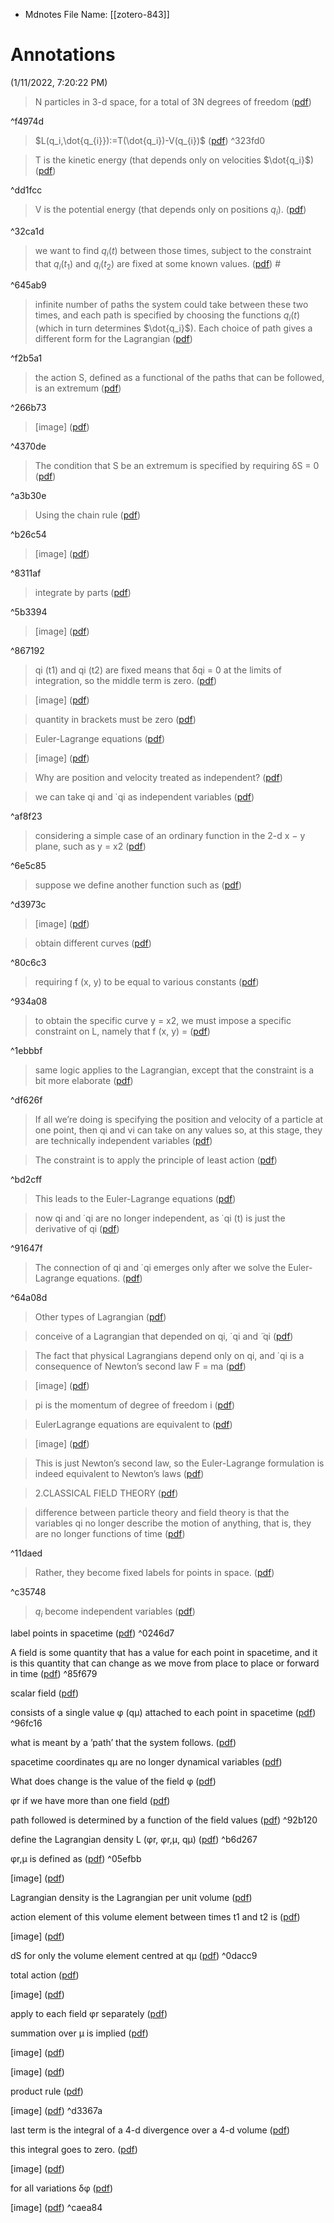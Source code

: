 * Mdnotes File Name: [[zotero-843]]
# Annotations  
(1/11/2022, 7:20:22 PM)

> N particles in 3-d space, for a total of 3N degrees of freedom  ([pdf](zotero://open-pdf/library/items/TAE9KIDZ?page=1&annotation=DM9PTLAJ))

^f4974d

> $L(q_i,\dot{q_{i}}):=T(\dot{q_i})-V(q_{i})$ ([pdf](zotero://open-pdf/library/items/TAE9KIDZ?page=1&annotation=B374YNPW))   ^323fd0


> T is the kinetic energy (that depends only on velocities $\dot{q_i}$)  ([pdf](zotero://open-pdf/library/items/TAE9KIDZ?page=1&annotation=Y23MCBQE))

^dd1fcc

> V is the potential energy (that depends only on positions $q_i$).  ([pdf](zotero://open-pdf/library/items/TAE9KIDZ?page=1&annotation=XGBVW5WQ))

^32ca1d

> we want to find $q_i(t)$ between those times, subject to the constraint that $q_i(t_1)$ and $q_i(t_2)$ are fixed at some known values.  ([pdf](zotero://open-pdf/library/items/TAE9KIDZ?page=1&annotation=H2Y2SFWF)) #

^645ab9

> infinite number of paths the system could take between these two times, and each path is specified by choosing the functions $q_i(t)$ (which in turn determines $\dot{q_i}$). Each choice of path gives a different form for the Lagrangian  ([pdf](zotero://open-pdf/library/items/TAE9KIDZ?page=1&annotation=6HZSCQK9))

^f2b5a1

> the action S, defined as a functional of the paths that can be followed, is an extremum  ([pdf](zotero://open-pdf/library/items/TAE9KIDZ?page=1&annotation=SLW8BABK))

^266b73

> \[image\] ([pdf](zotero://open-pdf/library/items/TAE9KIDZ?page=1&annotation=YWU2PSG5))  

^4370de


> The condition that S be an extremum is specified by requiring δS = 0  ([pdf](zotero://open-pdf/library/items/TAE9KIDZ?page=1&annotation=Y7XYFHFN))

^a3b30e

> Using the chain rule  ([pdf](zotero://open-pdf/library/items/TAE9KIDZ?page=2&annotation=APXBCKE9))

^b26c54

> \[image\] ([pdf](zotero://open-pdf/library/items/TAE9KIDZ?page=2&annotation=G2LIYEI7))  

^8311af


> integrate by parts  ([pdf](zotero://open-pdf/library/items/TAE9KIDZ?page=2&annotation=WMEG44CC))

^5b3394

>\[image\] ([pdf](zotero://open-pdf/library/items/TAE9KIDZ?page=2&annotation=DZQRTID8))  

^867192


>qi (t1) and qi (t2) are fixed means that δqi = 0 at the limits of integration, so the middle term is zero.  ([pdf](zotero://open-pdf/library/items/TAE9KIDZ?page=2&annotation=UMYNAEWA))

>\[image\] ([pdf](zotero://open-pdf/library/items/TAE9KIDZ?page=2&annotation=RPE3UJAK))  


>quantity in brackets must be zero  ([pdf](zotero://open-pdf/library/items/TAE9KIDZ?page=2&annotation=S72SR9KR))

>Euler-Lagrange equations  ([pdf](zotero://open-pdf/library/items/TAE9KIDZ?page=2&annotation=PI4TLXET))

>\[image\] ([pdf](zotero://open-pdf/library/items/TAE9KIDZ?page=2&annotation=H9IRQE86))  


>Why are position and velocity treated as independent?  ([pdf](zotero://open-pdf/library/items/TAE9KIDZ?page=2&annotation=BUK3TIV4))

>we can take qi and ̇ qi as independent variables  ([pdf](zotero://open-pdf/library/items/TAE9KIDZ?page=2&annotation=STSA2APZ))

^af8f23

>considering a simple case of an ordinary function in the 2-d x − y plane, such as y = x2  ([pdf](zotero://open-pdf/library/items/TAE9KIDZ?page=2&annotation=HBSBTL73))

^6e5c85

>suppose we define another function such as  ([pdf](zotero://open-pdf/library/items/TAE9KIDZ?page=3&annotation=HMA9K8CM))

^d3973c

>\[image\] ([pdf](zotero://open-pdf/library/items/TAE9KIDZ?page=3&annotation=C58CZUM3))  


>obtain different curves  ([pdf](zotero://open-pdf/library/items/TAE9KIDZ?page=3&annotation=ET429NCQ))

^80c6c3

>requiring f (x, y) to be equal to various constants  ([pdf](zotero://open-pdf/library/items/TAE9KIDZ?page=3&annotation=3EXYA8UK))

^934a08

>to obtain the specific curve y = x2, we must impose a specific constraint on L, namely that f (x, y) =  ([pdf](zotero://open-pdf/library/items/TAE9KIDZ?page=3&annotation=PZQWMGJU))

^1ebbbf

>same logic applies to the Lagrangian, except that the constraint is a bit more elaborate  ([pdf](zotero://open-pdf/library/items/TAE9KIDZ?page=3&annotation=C85VLISW))

^df626f

>If all we’re doing is specifying the position and velocity of a particle at one point, then qi and vi can take on any values so, at this stage, they are technically independent variables  ([pdf](zotero://open-pdf/library/items/TAE9KIDZ?page=3&annotation=5V5GLM5E))

>The constraint is to apply the principle of least action  ([pdf](zotero://open-pdf/library/items/TAE9KIDZ?page=3&annotation=QW829TNQ))

^bd2cff

>This leads to the Euler-Lagrange equations  ([pdf](zotero://open-pdf/library/items/TAE9KIDZ?page=3&annotation=JBHZFZ5M))

>now qi and ̇ qi are no longer independent, as ̇ qi (t) is just the derivative of qi  ([pdf](zotero://open-pdf/library/items/TAE9KIDZ?page=3&annotation=STQFB59R))

^91647f

>The connection of qi and ̇ qi emerges only after we solve the Euler-Lagrange equations.  ([pdf](zotero://open-pdf/library/items/TAE9KIDZ?page=3&annotation=ZFS23J69))

^64a08d

>Other types of Lagrangian  ([pdf](zotero://open-pdf/library/items/TAE9KIDZ?page=3&annotation=JNTHABJX))

>conceive of a Lagrangian that depended on qi, ̇ qi and ̈ qi  ([pdf](zotero://open-pdf/library/items/TAE9KIDZ?page=3&annotation=INC55476))

>The fact that physical Lagrangians depend only on qi, and ̇ qi is a consequence of Newton’s second law F = ma  ([pdf](zotero://open-pdf/library/items/TAE9KIDZ?page=3&annotation=GD7ENKKU))

>\[image\] ([pdf](zotero://open-pdf/library/items/TAE9KIDZ?page=4&annotation=C5URHCH7))  


>pi is the momentum of degree of freedom i  ([pdf](zotero://open-pdf/library/items/TAE9KIDZ?page=4&annotation=GTSDZ87X))

>EulerLagrange equations are equivalent to  ([pdf](zotero://open-pdf/library/items/TAE9KIDZ?page=4&annotation=LIHXUZH3))

>\[image\] ([pdf](zotero://open-pdf/library/items/TAE9KIDZ?page=4&annotation=GR263YNE))  


>This is just Newton’s second law, so the Euler-Lagrange formulation is indeed equivalent to Newton’s laws  ([pdf](zotero://open-pdf/library/items/TAE9KIDZ?page=4&annotation=NCBSLSDQ))

>2.CLASSICAL FIELD THEORY  ([pdf](zotero://open-pdf/library/items/TAE9KIDZ?page=4&annotation=DIDK3WTD))

>difference between particle theory and field theory is that the variables qi no longer describe the motion of anything, that is, they are no longer functions of time  ([pdf](zotero://open-pdf/library/items/TAE9KIDZ?page=4&annotation=XMYBE57W))

^11daed

>Rather, they become fixed labels for points in space.  ([pdf](zotero://open-pdf/library/items/TAE9KIDZ?page=4&annotation=LKY96CM6))

^c35748

>$q_i$ become independent variables  ([pdf](zotero://open-pdf/library/items/TAE9KIDZ?page=4&annotation=9H7MC5FF))

label points in spacetime  ([pdf](zotero://open-pdf/library/items/TAE9KIDZ?page=4&annotation=AYTCS4BF)) ^0246d7

A field is some quantity that has a value for each point in spacetime, and it is this quantity that can change as we move from place to place or forward in time  ([pdf](zotero://open-pdf/library/items/TAE9KIDZ?page=4&annotation=8TAHBHVN)) ^85f679

scalar field  ([pdf](zotero://open-pdf/library/items/TAE9KIDZ?page=4&annotation=XX3C3GCI))

consists of a single value φ (qμ) attached to each point in spacetime  ([pdf](zotero://open-pdf/library/items/TAE9KIDZ?page=4&annotation=9RYQCRIP)) ^96fc16

what is meant by a ’path’ that the system follows.  ([pdf](zotero://open-pdf/library/items/TAE9KIDZ?page=5&annotation=R8QSUBK8))

spacetime coordinates qμ are no longer dynamical variables  ([pdf](zotero://open-pdf/library/items/TAE9KIDZ?page=5&annotation=FH3JXDVI))

What does change is the value of the field φ  ([pdf](zotero://open-pdf/library/items/TAE9KIDZ?page=5&annotation=ZDB5BZMN))

φr if we have more than one field  ([pdf](zotero://open-pdf/library/items/TAE9KIDZ?page=5&annotation=8P63P39V))

path followed is determined by a function of the field values  ([pdf](zotero://open-pdf/library/items/TAE9KIDZ?page=5&annotation=WB9DHVRS)) ^92b120

define the Lagrangian density L (φr, φr,μ, qμ)  ([pdf](zotero://open-pdf/library/items/TAE9KIDZ?page=5&annotation=Q46S9A7S)) ^b6d267

φr,μ is defined as  ([pdf](zotero://open-pdf/library/items/TAE9KIDZ?page=5&annotation=7GDD8NQH)) ^05efbb

\[image\] ([pdf](zotero://open-pdf/library/items/TAE9KIDZ?page=5&annotation=T9C8MDAP))  


Lagrangian density is the Lagrangian per unit volume  ([pdf](zotero://open-pdf/library/items/TAE9KIDZ?page=5&annotation=PE963JZ5))

action element of this volume element between times t1 and t2 is  ([pdf](zotero://open-pdf/library/items/TAE9KIDZ?page=5&annotation=6XQRJMJE))

\[image\] ([pdf](zotero://open-pdf/library/items/TAE9KIDZ?page=5&annotation=NCZC8VNC))  


dS for only the volume element centred at qμ  ([pdf](zotero://open-pdf/library/items/TAE9KIDZ?page=5&annotation=HDY3777H)) ^0dacc9

total action  ([pdf](zotero://open-pdf/library/items/TAE9KIDZ?page=5&annotation=KBRM8M9B))

\[image\] ([pdf](zotero://open-pdf/library/items/TAE9KIDZ?page=5&annotation=T53J785B))  


apply to each field φr separately  ([pdf](zotero://open-pdf/library/items/TAE9KIDZ?page=5&annotation=THDR24AC))

summation over μ is implied  ([pdf](zotero://open-pdf/library/items/TAE9KIDZ?page=5&annotation=V5IXEK4X))

\[image\] ([pdf](zotero://open-pdf/library/items/TAE9KIDZ?page=5&annotation=554GJZHM))  


\[image\] ([pdf](zotero://open-pdf/library/items/TAE9KIDZ?page=6&annotation=75YHCWC5))  


product rule  ([pdf](zotero://open-pdf/library/items/TAE9KIDZ?page=6&annotation=734LBEEJ))

\[image\] ([pdf](zotero://open-pdf/library/items/TAE9KIDZ?page=6&annotation=4D6ARCVI))   ^d3367a


last term is the integral of a 4-d divergence over a 4-d volume  ([pdf](zotero://open-pdf/library/items/TAE9KIDZ?page=6&annotation=EAARESRK))

this integral goes to zero.  ([pdf](zotero://open-pdf/library/items/TAE9KIDZ?page=6&annotation=DB8ICX6W))

\[image\] ([pdf](zotero://open-pdf/library/items/TAE9KIDZ?page=6&annotation=6AADPT79))  


for all variations δφ  ([pdf](zotero://open-pdf/library/items/TAE9KIDZ?page=6&annotation=EX6NWWRS))

\[image\] ([pdf](zotero://open-pdf/library/items/TAE9KIDZ?page=6&annotation=LCQMGV6X))   ^caea84
